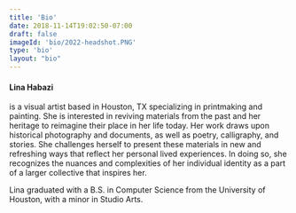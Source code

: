 ```yaml
---
title: 'Bio'
date: 2018-11-14T19:02:50-07:00
draft: false
imageId: 'bio/2022-headshot.PNG'
type: 'bio'
layout: "bio"
---
```


#### Lina Habazi
is a visual artist based in Houston, TX specializing in printmaking and painting. She is interested in reviving materials from the past and her heritage to reimagine their place in her life today. Her work draws upon historical photography and documents, as well as poetry, calligraphy, and stories. She challenges herself to present these materials in new and refreshing ways that reflect her personal lived experiences. In doing so, she recognizes the nuances and complexities of her individual identity as a part of a larger collective that inspires her.

Lina graduated with a B.S. in Computer Science from the University of Houston, with a minor in Studio Arts.